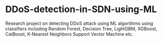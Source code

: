 # DDoS-detection-in-SDN-using-ML
Research project on detecting DDoS attack using ML algorithms using classifiers including Random Forest,  Decision Tree, LightGBM, XGBoost, CatBoost, K-Nearest Neighbors Support Vector Machine etc. 
